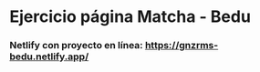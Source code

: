 # Ejercicio página Matcha - Bedu
### Netlify con proyecto en línea: https://gnzrms-bedu.netlify.app/
